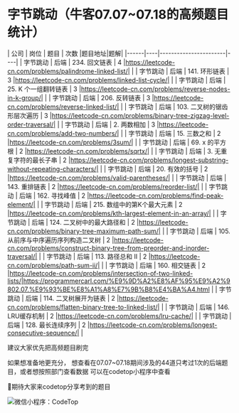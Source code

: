 # 字节跳动（牛客07.07~07.18的高频题目统计）

| 公司   | 岗位 | 题目                    | 次数 |题目地址|题解|
|------|----|-----------------------|----|
| 字节跳动 | 后端 | 234\. 回文链表            | 4  |https://leetcode-cn.com/problems/palindrome-linked-list/| |
| 字节跳动 | 后端 | 141\. 环形链表            | 3  |https://leetcode-cn.com/problems/linked-list-cycle/| |
| 字节跳动 | 后端 | 25\. K 个一组翻转链表        | 3  |https://leetcode-cn.com/problems/reverse-nodes-in-k-group/| |
| 字节跳动 | 后端 | 206\. 反转链表            | 3  |https://leetcode-cn.com/problems/reverse-linked-list/| |
| 字节跳动 | 后端 | 103\. 二叉树的锯齿形层次遍历     | 3  |https://leetcode-cn.com/problems/binary-tree-zigzag-level-order-traversal/| |
| 字节跳动 | 后端 | 2\. 两数相加              | 3  |https://leetcode-cn.com/problems/add-two-numbers/| |
| 字节跳动 | 后端 | 15\. 三数之和             | 2  |https://leetcode-cn.com/problems/3sum/| |
| 字节跳动 | 后端 | 69\. x 的平方根           | 2  |https://leetcode-cn.com/problems/sqrtx/| |
| 字节跳动 | 后端 | 3\. 无重复字符的最长子串        | 2  |https://leetcode-cn.com/problems/longest-substring-without-repeating-characters/| |
| 字节跳动 | 后端 | 20\. 有效的括号            | 2  |https://leetcode-cn.com/problems/valid-parentheses/| |
| 字节跳动 | 后端 | 143\. 重排链表            | 2  |https://leetcode-cn.com/problems/reorder-list/| |
| 字节跳动 | 后端 | 162\. 寻找峰值            | 2  |https://leetcode-cn.com/problems/find-peak-element/| |
| 字节跳动 | 后端 | 215\. 数组中的第K个最大元素     | 2  |https://leetcode-cn.com/problems/kth-largest-element-in-an-array/| |
| 字节跳动 | 后端 | 124\. 二叉树中的最大路径和      | 2  |https://leetcode-cn.com/problems/binary-tree-maximum-path-sum/| |
| 字节跳动 | 后端 | 105\. 从前序与中序遍历序列构造二叉树 | 2  |https://leetcode-cn.com/problems/construct-binary-tree-from-preorder-and-inorder-traversal/| |
| 字节跳动 | 后端 | 113\. 路径总和 II         | 2  |https://leetcode-cn.com/problems/path-sum-ii/| |
| 字节跳动 | 后端 | 160\. 相交链表            | 2  |https://leetcode-cn.com/problems/intersection-of-two-linked-lists/|https://programmercarl.com/%E9%9D%A2%E8%AF%95%E9%A2%9802.07.%E9%93%BE%E8%A1%A8%E7%9B%B8%E4%BA%A4.html |
| 字节跳动 | 后端 | 114\. 二叉树展开为链表        | 2  |https://leetcode-cn.com/problems/flatten-binary-tree-to-linked-list/| |
| 字节跳动 | 后端 | 146\. LRU缓存机制         | 2  |https://leetcode-cn.com/problems/lru-cache/| |
| 字节跳动 | 后端 | 128\. 最长连续序列          | 2  |https://leetcode-cn.com/problems/longest-consecutive-sequence/| |

建议大家优先把高频题目刷完

如果想准备地更充分，
想查看在07.07~07.18期间涉及的44道只考过1次的后端题目，或者想按照部门查看数据
可以在codetop小程序中查看

:heartbeat:期待大家来codetop分享考到的题目

![微信小程序：CodeTop](https://note.youdao.com/yws/public/resource/a9216f577fb9d322425561dfea9188bc/xmlnote/04CF90C97EE8448CA24A68F195D53218/10762)